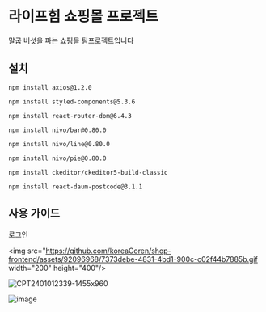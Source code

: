# 라이프힘 쇼핑몰 프로젝트
말굽 버섯을 파는 쇼핑몰 팀프로젝트입니다

## 설치
```
npm install axios@1.2.0
```
```
npm install styled-components@5.3.6
```
```
npm install react-router-dom@6.4.3
```
```
npm install nivo/bar@0.80.0
```
```
npm install nivo/line@0.80.0
```
```
npm install nivo/pie@0.80.0
```
```
npm install ckeditor/ckeditor5-build-classic
```
```
npm install react-daum-postcode@3.1.1
```

## 사용 가이드

로그인

<img src="https://github.com/koreaCoren/shop-frontend/assets/92096968/7373debe-4831-4bd1-900c-c02f44b7885b.gif  width="200" height="400"/>

![CPT2401012339-1455x960](https://github.com/koreaCoren/shop-frontend/assets/92096968/7373debe-4831-4bd1-900c-c02f44b7885b)

![image](https://github.com/koreaCoren/shop-frontend/assets/92096968/916cb751-cbb3-4354-8593-655a30a8ecb1)







